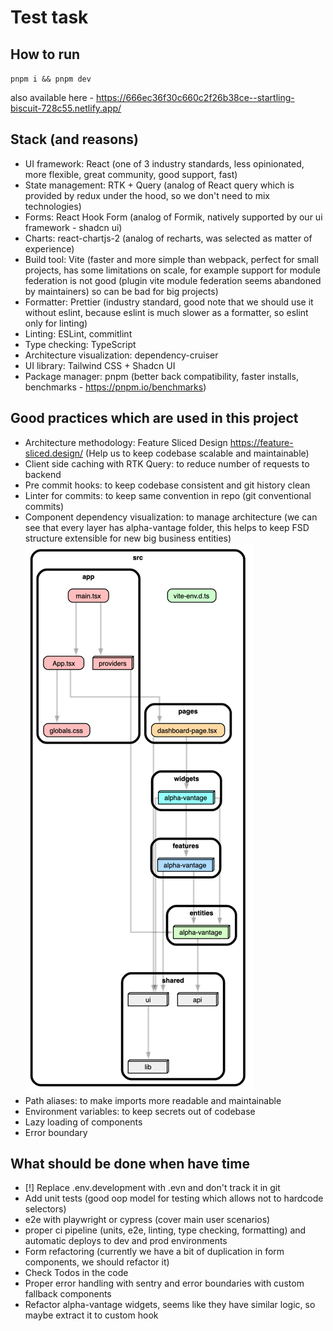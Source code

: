 # Test task

## How to run
`pnpm i && pnpm dev`

also available here - https://666ec36f30c660c2f26b38ce--startling-biscuit-728c55.netlify.app/

## Stack (and reasons)
- UI framework: React (one of 3 industry standards, less opinionated, more flexible, great community, good support, fast)
- State management: RTK + Query (analog of React query which is provided by redux under the hood, so we don't need to mix technologies)
- Forms: React Hook Form (analog of Formik, natively supported by our ui framework - shadcn ui)
- Charts: react-chartjs-2 (analog of recharts, was selected as matter of experience)
- Build tool: Vite (faster and more simple than webpack, perfect for small projects, has some limitations on scale, for example support for module federation is not good (plugin vite module federation seems abandoned by maintainers) so can be bad for big projects)
- Formatter: Prettier (industry standard, good note that we should use it without eslint, because eslint is much slower as a formatter, so eslint only for linting)
- Linting: ESLint, commitlint
- Type checking: TypeScript
- Architecture visualization: dependency-cruiser
- UI library: Tailwind CSS + Shadcn UI
- Package manager: pnpm (better back compatibility, faster installs, benchmarks - https://pnpm.io/benchmarks)

## Good practices which are used in this project

- Architecture methodology: Feature Sliced Design https://feature-sliced.design/ (Help us to keep codebase scalable and maintainable)
- Client side caching with RTK Query: to reduce number of requests to backend
- Pre commit hooks: to keep codebase consistent and git history clean
- Linter for commits: to keep same convention in repo (git conventional commits)
- Component dependency visualization: to manage architecture (we can see that every layer has alpha-vantage folder, this helps to keep FSD structure extensible for new big business entities) ![img.png](img.png)
- Path aliases: to make imports more readable and maintainable
- Environment variables: to keep secrets out of codebase
- Lazy loading of components
- Error boundary

## What should be done when have time

- [!] Replace .env.development with .evn and don't track it in git
- Add unit tests (good oop model for testing which allows not to hardcode selectors)
- e2e with playwright or cypress (cover main user scenarios)
- proper ci pipeline (units, e2e, linting, type checking, formatting) and automatic deploys to dev and prod environments 
- Form refactoring (currently we have a bit of duplication in form components, we should refactor it)
- Check Todos in the code
- Proper error handling with sentry and error boundaries with custom fallback components
- Refactor alpha-vantage widgets, seems like they have similar logic, so maybe extract it to custom hook
